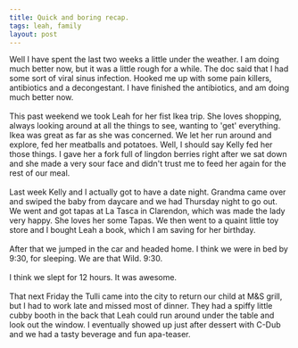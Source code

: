 ```yaml
---
title: Quick and boring recap.
tags: leah, family
layout: post
---
```

Well I have spent the last two weeks a little under the weather.  I am doing much better now, but it was a little rough for a while.  The doc said that I had some sort of viral sinus infection.  Hooked me up with some pain killers, antibiotics and a decongestant.  I have finished the antibiotics, and am doing much better now. <br /><br />This past weekend we took Leah for her fist Ikea trip.  She loves shopping, always looking around at all the things to see, wanting to 'get' everything.  Ikea was great as far as she was concerned.  We let her run around and explore, fed her meatballs and potatoes. Well, I should say Kelly fed her those things.  I gave her a fork full of lingdon berries right after we sat down and she made a very sour face and didn't trust me to feed her again for the rest of our meal.<br /><br />Last week Kelly and I actually got to have a date night.  Grandma came over and swiped the baby from daycare and we had Thursday night to go out.  We went and got tapas at La Tasca in Clarendon, which was made the lady very happy. She loves her some Tapas.  We then went to a quaint little toy store and I bought Leah a book, which I am saving for her birthday. <br /><br />After that we jumped in the car and headed home. I think we were in bed by 9:30, for sleeping.  We are that Wild. 9:30.<br /><br />I think we slept for 12 hours. It was awesome.<br /><br />That next Friday the Tulli came into the city to return our child at M&S grill, but I had to work late and missed most of dinner. They had a spiffy little cubby booth in the back that Leah could run around under the table and look out the window.  I eventually showed up just after dessert with C-Dub and we had a tasty beverage and fun apa-teaser.
